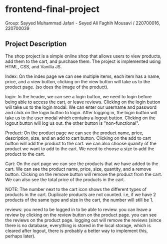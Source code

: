 # frontend-final-project

Group: Sayyed Muhammad Jafari - Seyed Ali Faghih Mousavi / 220700016, 220700039

## Project Description
The shop project is a simple online shop that allows users to view products, add them to the cart, and purchase them. The project is implemented using HTML, CSS, and Vanilla JS. 

Index: On the index page we can see multiple items, each item has a name, price, and a view button, clicking on the view button will take us to the product page. (so does the image of the product). 

login: In the header, we can see a login button, we need to login before being able to access the cart, or leave reviews. Clicking on the login button will take us to the login modal. We can enter our username and password and click on the login button to login. After logging in, the login button will take us to the user modal which contains a logout button. Clicking on the logout button will log us out. the other button is "non-functional".

Product: On the product page we can see the product name, price, description, size, and an add to cart button. Clicking on the add to cart button will add the product to the cart. we can also choose quanity of the product we want to add to the cart. We need to choose a size to add the product to the cart.

Cart: On the cart page we can see the products that we have added to the cart. We can see the product name, price, size, quantity, and a remove button. Clicking on the remove button will remove the product from the cart. We can also see the total price of the products in the cart.

NOTE: The number next to the cart icon shows the different types of products in the cart. Duplicate products are not counted. i.e, if we have 2 products of the same type and size in the cart, the number will still be 1.

reviews: you need to be logged in to be able to review. you can leave a review by clicking on the review button on the product page. you can see the reviews on the product page. logging out will remove the reviews (since there is no database, everything is stored in the local storage, which is cleared after logout, there is probably a better way to implement this, perhaps later).